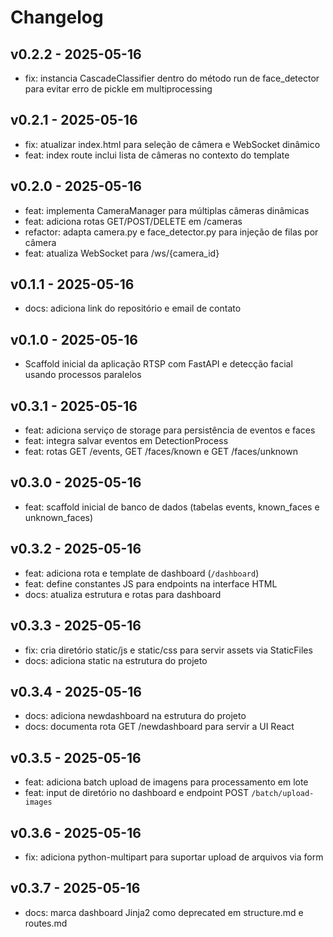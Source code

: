 # Changelog

## v0.2.2 - 2025-05-16

- fix: instancia CascadeClassifier dentro do método run de face_detector para evitar erro de pickle em multiprocessing

## v0.2.1 - 2025-05-16

- fix: atualizar index.html para seleção de câmera e WebSocket dinâmico
- feat: index route inclui lista de câmeras no contexto do template

## v0.2.0 - 2025-05-16

- feat: implementa CameraManager para múltiplas câmeras dinâmicas
- feat: adiciona rotas GET/POST/DELETE em /cameras
- refactor: adapta camera.py e face_detector.py para injeção de filas por câmera
- feat: atualiza WebSocket para /ws/{camera_id}

## v0.1.1 - 2025-05-16

- docs: adiciona link do repositório e email de contato

## v0.1.0 - 2025-05-16

- Scaffold inicial da aplicação RTSP com FastAPI e detecção facial usando processos paralelos

## v0.3.1 - 2025-05-16

- feat: adiciona serviço de storage para persistência de eventos e faces
- feat: integra salvar eventos em DetectionProcess
- feat: rotas GET /events, GET /faces/known e GET /faces/unknown

## v0.3.0 - 2025-05-16

- feat: scaffold inicial de banco de dados (tabelas events, known_faces e unknown_faces)

## v0.3.2 - 2025-05-16

- feat: adiciona rota e template de dashboard (`/dashboard`)
- feat: define constantes JS para endpoints na interface HTML
- docs: atualiza estrutura e rotas para dashboard

## v0.3.3 - 2025-05-16

- fix: cria diretório static/js e static/css para servir assets via StaticFiles
- docs: adiciona static na estrutura do projeto

## v0.3.4 - 2025-05-16

- docs: adiciona newdashboard na estrutura do projeto
- docs: documenta rota GET /newdashboard para servir a UI React 

## v0.3.5 - 2025-05-16

- feat: adiciona batch upload de imagens para processamento em lote
- feat: input de diretório no dashboard e endpoint POST `/batch/upload-images`

## v0.3.6 - 2025-05-16

- fix: adiciona python-multipart para suportar upload de arquivos via form 

## v0.3.7 - 2025-05-16

- docs: marca dashboard Jinja2 como deprecated em structure.md e routes.md 